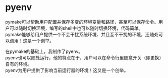 # pyenv   

pymake可以帮助用户配置并保存多变的环境变量和路径，甚至可以保存命令。用户可以随时切换环境，编写的shell中也可以随时切换环境，代码简单。  
pymake能够给用户提供一个不会干扰系统环境、并且互不干扰的环境，还随处可以调用！这是一个创举。  

在pymake的基础上，我制作了pyenv。    
pyenv也可以随处运行，他的特点在于，用户可以在命令行里随意开关（即更换）自有的环境。    
pyenv为用户提供了影响当前运行器的环境！这又是一个创举。      
